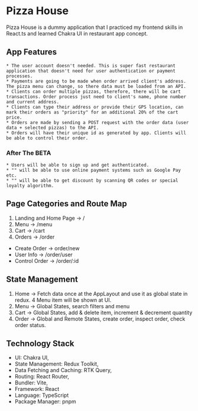 # Pizza House 

 Pizza House is a dummy application that I practiced my frontend skills in React.ts and learned Chakra UI in restaurant app concept.
 
## App Features

    * The user account doesn't needed. This is super fast restaurant application that doesn't need for user authentication or payment processes.
    * Payments are going to be made when order arrived client's address. The pizza menu can change, so there data must be loaded from an API. 
    * Clients can order multiple pizzas, therefore, there will be cart transactions. Order process just need to client's name, phone number and current address.
    * Clients can type their address or provide their GPS location, can mark their orders as "priority" for an additional 20% of the cart price.
    * Orders are made by sending a POST request with the order data (user data + selected pizzas) to the API.
    * Orders will have their unique id as generated by app. Clients will be able to control their order.

   ### After The BETA

    * Users will be able to sign up and get authenticated.
    * "" will be able to use online payment systems such as Google Pay etc.
    * "" will be able to get discount by scanning QR codes or special loyalty algorithm.

## Page Categories and Route Map

1. Landing and Home Page -> /
2. Menu -> /menu
3. Cart -> /cart
4. Orders -> /order
 * Create Order -> order/new
 * User Info -> /order/user
 * Control Order -> /order/:id

## State Management

1. Home -> Fetch data once at the AppLayout and use it as global state in redux. 4 Menu item will be shown at UI.
2. Menu -> Global States, search filters and menu
2. Cart -> Global States, add & delete item, increment & decrement quantity
3. Order -> Global and Remote States, create order, inspect order, check order status.


## Technology Stack

- UI: Chakra UI,
- State Management: Redux Toolkit,
- Data Fetching and Caching: RTK Query,
- Routing: React Router,
- Bundler: Vite,
- Framework: React
- Language: TypeScript
- Package Manager: pnpm

